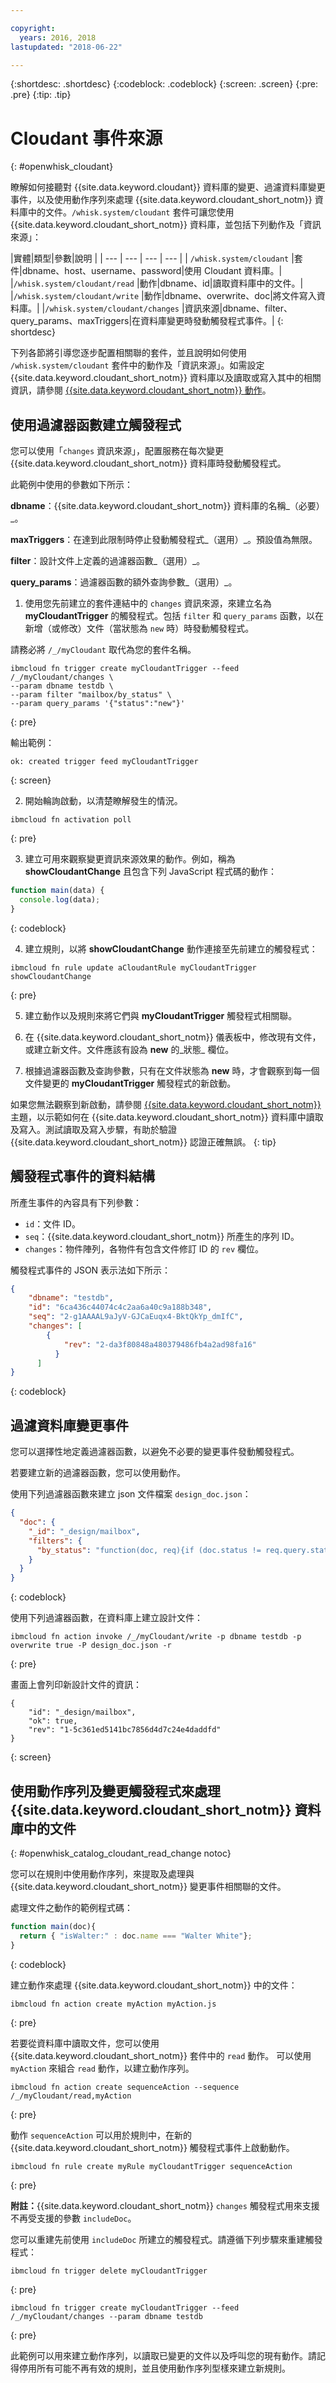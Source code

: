 ```yaml
---

copyright:
  years: 2016, 2018
lastupdated: "2018-06-22"

---
```


{:shortdesc: .shortdesc}
{:codeblock: .codeblock}
{:screen: .screen}
{:pre: .pre}
{:tip: .tip}

# Cloudant 事件來源
{: #openwhisk_cloudant}

瞭解如何接聽對 {{site.data.keyword.cloudant}} 資料庫的變更、過濾資料庫變更事件，以及使用動作序列來處理 {{site.data.keyword.cloudant_short_notm}} 資料庫中的文件。`/whisk.system/cloudant` 套件可讓您使用 {{site.data.keyword.cloudant_short_notm}} 資料庫，並包括下列動作及「資訊來源」：

|實體|類型|參數|說明
|
| --- | --- | --- | --- |
| `/whisk.system/cloudant` |套件|dbname、host、username、password|使用 Cloudant 資料庫。|
|`/whisk.system/cloudant/read` |動作|dbname、id|讀取資料庫中的文件。|
|`/whisk.system/cloudant/write` |動作|dbname、overwrite、doc|將文件寫入資料庫。|
|`/whisk.system/cloudant/changes` |資訊來源|dbname、filter、query_params、maxTriggers|在資料庫變更時發動觸發程式事件。|
{: shortdesc}

下列各節將引導您逐步配置相關聯的套件，並且說明如何使用 `/whisk.system/cloudant` 套件中的動作及「資訊來源」。如需設定 {{site.data.keyword.cloudant_short_notm}} 資料庫以及讀取或寫入其中的相關資訊，請參閱 [{{site.data.keyword.cloudant_short_notm}} 動作](./cloudant_actions.html)。

## 使用過濾器函數建立觸發程式

您可以使用「`changes` 資訊來源」，配置服務在每次變更 {{site.data.keyword.cloudant_short_notm}} 資料庫時發動觸發程式。

此範例中使用的參數如下所示：

**dbname**：{{site.data.keyword.cloudant_short_notm}} 資料庫的名稱_（必要）_。

**maxTriggers**：在達到此限制時停止發動觸發程式_（選用）_。預設值為無限。

**filter**：設計文件上定義的過濾器函數_（選用）_。

**query_params**：過濾器函數的額外查詢參數_（選用）_。

1. 使用您先前建立的套件連結中的 `changes` 資訊來源，來建立名為 **myCloudantTrigger** 的觸發程式。包括 `filter` 和 `query_params` 函數，以在新增（或修改）文件（當狀態為 `new` 時）時發動觸發程式。


  請務必將 `/_/myCloudant` 取代為您的套件名稱。
  ```
  ibmcloud fn trigger create myCloudantTrigger --feed /_/myCloudant/changes \
  --param dbname testdb \
  --param filter "mailbox/by_status" \
  --param query_params '{"status":"new"}'
  ```
  {: pre}

  輸出範例：
  ```
  ok: created trigger feed myCloudantTrigger
  ```
  {: screen}

2. 開始輪詢啟動，以清楚瞭解發生的情況。
  ```
  ibmcloud fn activation poll
  ```
  {: pre}

3. 建立可用來觀察變更資訊來源效果的動作。例如，稱為 **showCloudantChange** 且包含下列 JavaScript 程式碼的動作：
  ```javascript
  function main(data) {
    console.log(data);
  }
  ```
  {: codeblock}

4. 建立規則，以將 **showCloudantChange** 動作連接至先前建立的觸發程式：
  ```
  ibmcloud fn rule update aCloudantRule myCloudantTrigger showCloudantChange
  ```
  {: pre}

5. 建立動作以及規則來將它們與 **myCloudantTrigger** 觸發程式相關聯。

6. 在 {{site.data.keyword.cloudant_short_notm}} 儀表板中，修改現有文件，或建立新文件。文件應該有設為 **new** 的_狀態_ 欄位。

7. 根據過濾器函數及查詢參數，只有在文件狀態為 **new** 時，才會觀察到每一個文件變更的 **myCloudantTrigger** 觸發程式的新啟動。

如果您無法觀察到新啟動，請參閱 [{{site.data.keyword.cloudant_short_notm}}](./cloudant_actions.html) 主題，以示範如何在 {{site.data.keyword.cloudant_short_notm}} 資料庫中讀取及寫入。測試讀取及寫入步驟，有助於驗證 {{site.data.keyword.cloudant_short_notm}} 認證正確無誤。
{: tip}

## 觸發程式事件的資料結構

所產生事件的內容具有下列參數：

  - `id`：文件 ID。
  - `seq`：{{site.data.keyword.cloudant_short_notm}} 所產生的序列 ID。
  - `changes`：物件陣列，各物件有包含文件修訂 ID 的 `rev` 欄位。

觸發程式事件的 JSON 表示法如下所示：
```json
{
    "dbname": "testdb",
    "id": "6ca436c44074c4c2aa6a40c9a188b348",
    "seq": "2-g1AAAAL9aJyV-GJCaEuqx4-BktQkYp_dmIfC",
    "changes": [
        {
            "rev": "2-da3f80848a480379486fb4a2ad98fa16"
          }
      ]
}
```
{: codeblock}

## 過濾資料庫變更事件

您可以選擇性地定義過濾器函數，以避免不必要的變更事件發動觸發程式。

若要建立新的過濾器函數，您可以使用動作。

使用下列過濾器函數來建立 json 文件檔案 `design_doc.json`：
```json
{
  "doc": {
    "_id": "_design/mailbox",
    "filters": {
      "by_status": "function(doc, req){if (doc.status != req.query.status){return false;} return true;}"
    }
  }
}
```
{: codeblock}

使用下列過濾器函數，在資料庫上建立設計文件：
```
ibmcloud fn action invoke /_/myCloudant/write -p dbname testdb -p overwrite true -P design_doc.json -r
```
{: pre}

畫面上會列印新設計文件的資訊：
```
{
    "id": "_design/mailbox",
    "ok": true,
    "rev": "1-5c361ed5141bc7856d4d7c24e4daddfd"
}
```
{: screen}

## 使用動作序列及變更觸發程式來處理 {{site.data.keyword.cloudant_short_notm}} 資料庫中的文件
{: #openwhisk_catalog_cloudant_read_change notoc}

您可以在規則中使用動作序列，來提取及處理與 {{site.data.keyword.cloudant_short_notm}} 變更事件相關聯的文件。

處理文件之動作的範例程式碼：
```javascript
function main(doc){
  return { "isWalter:" : doc.name === "Walter White"};
}
```
{: codeblock}

建立動作來處理 {{site.data.keyword.cloudant_short_notm}} 中的文件：
```
ibmcloud fn action create myAction myAction.js
```
{: pre}

若要從資料庫中讀取文件，您可以使用 {{site.data.keyword.cloudant_short_notm}} 套件中的 `read` 動作。
可以使用 `myAction` 來組合 `read` 動作，以建立動作序列。
```
ibmcloud fn action create sequenceAction --sequence /_/myCloudant/read,myAction
```
{: pre}

動作 `sequenceAction` 可以用於規則中，在新的 {{site.data.keyword.cloudant_short_notm}} 觸發程式事件上啟動動作。
```
ibmcloud fn rule create myRule myCloudantTrigger sequenceAction
```
{: pre}

**附註：**{{site.data.keyword.cloudant_short_notm}} `changes` 觸發程式用來支援不再受支援的參數 `includeDoc`。

您可以重建先前使用 `includeDoc` 所建立的觸發程式。請遵循下列步驟來重建觸發程式：
```
ibmcloud fn trigger delete myCloudantTrigger
```
{: pre}

```
ibmcloud fn trigger create myCloudantTrigger --feed /_/myCloudant/changes --param dbname testdb
```
{: pre}

此範例可以用來建立動作序列，以讀取已變更的文件以及呼叫您的現有動作。請記得停用所有可能不再有效的規則，並且使用動作序列型樣來建立新規則。
